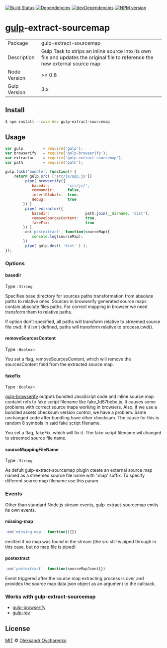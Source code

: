 [![Build Status](https://travis-ci.org/shonny-ua/gulp-extract-sourcemap.svg)](https://travis-ci.org/shonny-ua/gulp-extract-sourcemap)
[![Dependencies](https://david-dm.org/shonny-ua/gulp-extract-sourcemap.svg)](https://david-dm.org/shonny-ua/gulp-extract-sourcemap)
[![devDependencies](https://david-dm.org/shonny-ua/gulp-extract-sourcemap/dev-status.svg)](https://david-dm.org/shonny-ua/gulp-extract-sourcemap#info=devDependencies&view=table)
[![NPM version](https://badge.fury.io/js/gulp-extract-sourcemap.svg)](http://badge.fury.io/js/gulp-extract-sourcemap)

# [gulp](https://github.com/wearefractal/gulp)-extract-sourcemap

<table>
<tr> 
<td>Package</td><td>gulp-extract-sourcemap</td>
</tr>
<tr>
<td>Description</td>
<td>Gulp Task to strips an inline source into its own file and updates the original file to reference the new external source map</td>
</tr>
<tr>
<td>Node Version</td>
<td>>= 0.8</td>
</tr>
<tr>
<td>Gulp Version</td>
<td>3.x</td>

</tr>
</table>

## Install

```sh
$ npm install --save-dev gulp-extract-sourcemap
```

## Usage

```js
var gulp         = require('gulp');
var browserify   = require('gulp-browserify');
var extractor    = require('gulp-extract-sourcemap');
var path         = require('path');

gulp.task('bundle', function() {
    return gulp.src( ['src/js/app.js'])
        .pipe( browserify({
            basedir:        'src/js/',
            commondir:      false,
            insertGlobals:  true,
            debug:          true
        }) )
        .pipe( extractor({
            basedir:                path.join(__dirname, 'dist'),
            removeSourcesContent:   true,
            fakeFix:                true
        }) )
        .on('postextract', function(sourceMap){
            console.log(sourceMap);
        })
        .pipe( gulp.dest( 'dist' ) );
});
```

### Options

#### basedir

Type : `String`

Specifies base directory for sources paths transformation from absolute paths to relative ones. Sources in browserify generated source maps contain absolute files paths. For correct mapping in browser we need transform them to relative paths.

If option don't specified, all paths will transform relative to streemed source file cwd. If it isn't defined, paths will transform relative to process.cwd().

#### removeSourcesContent

Type : `Boolean`

You set a flag, removeSourcesContent, which will remove the sourcesContent field from the extracted source map.

#### fakeFix

Type : `Boolean`

[gulp-browserify](https://github.com/deepak1556/gulp-browserify) outputs bundled JavaScript code and inline source map containt refs to fake script filename like fake_1d87bebe.js. It causes some problems with correct source maps working in browsers. Also, if we use a bundled assets checksum version control, we have a problem. Same unchanged code after bundling have other checksum. The cause for this is random 8 symbols in said fake script filename.

You set a flag, fakeFix, which will fix it. The fake script filename wil changed to streemed source file name.

#### sourceMappingFileName

Type : `String`

As defult gulp-extract-sourcemap plugin cteate an external source map named as a streemed source file name with '.map' suffix. To specify different source map filename use this param.

### Events

Other than standard Node.js stream events, gulp-extract-sourcemap emits its own events.

#### missing-map

```javascript
.on('missing-map', function(){})
```
emitted if no map was found in the stream (the src still is piped through in this case, but no map file is piped)

#### postextract

```javascript
.on('postextract', function(sourceMapJson){})
```

Event triggered after the source map extracting process is over and provides the source map data json object as an argument to the callback.


### Works with gulp-extract-sourcemap

- [gulp-browserify](https://github.com/deepak1556/gulp-browserify)
- [gulp-rev](https://github.com/sindresorhus/gulp-rev)

## License

[MIT](http://opensource.org/licenses/MIT) © [Oleksandr Ovcharenko](mailto:shonny.ua@gmail.com)